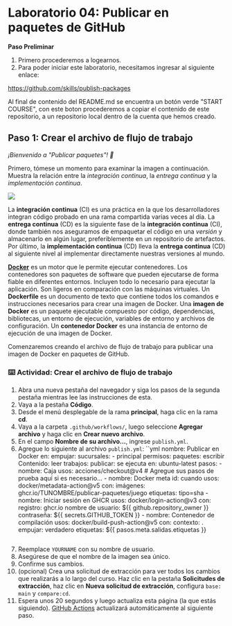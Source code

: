 # Laboratorio 04: Publicar en paquetes de GitHub

__Paso Preliminar__

1. Primero procederemos a logearnos.
2. Para poder iniciar este laboratorio, necesitamos ingresar al siguiente enlace:

https://github.com/skills/publish-packages

Al final de contenido del README.md se encuentra un botón verde "START COURSE", con este boton procederemos a copiar el contenido de este repositorio, a un repositorio local dentro de la cuenta que hemos creado.


## Paso 1: Crear el archivo de flujo de trabajo

_¡Bienvenido a "Publicar paquetes"! :wave:_

Primero, tómese un momento para examinar la imagen a continuación. Muestra la relación entre la _integración continua_, la _entrega continua_ y la _implementación continua_.

![](https://i.imgur.com/xZCkjmU.png)

La **integración continua** (CI) es una práctica en la que los desarrolladores integran código probado en una rama compartida varias veces al día. La **entrega continua** (CD) es la siguiente fase de la **integración continua** (CI), donde también nos aseguramos de empaquetar el código en una _versión_ y almacenarlo en algún lugar, preferiblemente en un repositorio de artefactos. Por último, la **implementación continua** (CD) lleva la **entrega continua** (CD) al siguiente nivel al implementar directamente nuestras versiones al mundo.

[**Docker**](https://www.docker.com/why-docker) es un motor que le permite ejecutar contenedores.
Los contenedores son paquetes de software que pueden ejecutarse de forma fiable en diferentes entornos. Incluyen todo lo necesario para ejecutar la aplicación. Son ligeros en comparación con las máquinas virtuales. Un **Dockerfile** es un documento de texto que contiene todos los comandos e instrucciones necesarios para crear una imagen de Docker. Una **imagen de Docker** es un paquete ejecutable compuesto por código, dependencias, bibliotecas, un entorno de ejecución, variables de entorno y archivos de configuración. Un **contenedor Docker** es una instancia de entorno de ejecución de una imagen de Docker.

Comenzaremos creando el archivo de flujo de trabajo para publicar una imagen de Docker en paquetes de GitHub.

### :keyboard: Actividad: Crear el archivo de flujo de trabajo

1. Abra una nueva pestaña del navegador y siga los pasos de la segunda pestaña mientras lee las instrucciones de esta.
1. Vaya a la pestaña **Código**.
1. Desde el menú desplegable de la rama **principal**, haga clic en la rama **cd**.
1. Vaya a la carpeta `.github/workflows/`, luego seleccione **Agregar archivo** y haga clic en **Crear nuevo archivo**.
1. En el campo **Nombre de su archivo...**, ingrese `publish.yml`.
1. Agregue lo siguiente al archivo `publish.yml`:
   ``yml
   nombre: Publicar en Docker
   en:
     empujar:
       sucursales:
         - principal
   permisos:
     paquetes: escribir
     Contenido: leer
   trabajos:
     publicar:
       se ejecuta en: ubuntu-latest
       pasos:
         - nombre: Caja
           usos: acciones/checkout@v4
         # Agregue sus pasos de prueba aquí si es necesario...
         - nombre: Docker meta
           id: cuando
           usos: docker/metadata-action@v5
           con:
             imágenes: ghcr.io/TUNOMBRE/publicar-paquetes/juego
             etiquetas: tipo=sha
         - nombre: Iniciar sesión en GHCR
           usos: docker/login-action@v3
           con:
             registro: ghcr.io
             nombre de usuario: ${{ github.repository_owner }}
             contraseña: ${{ secrets.GITHUB_TOKEN }}
         - nombre: Contenedor de compilación
           usos: docker/build-push-action@v5
           con:
             contexto: .
             empujar: verdadero
             etiquetas: ${{ pasos.meta.salidas.etiquetas }}
   ```
1. Reemplace `YOURNAME` con su nombre de usuario.
1. Asegúrese de que el nombre de la imagen sea único.
1. Confirme sus cambios.
1. (opcional) Crea una solicitud de extracción para ver todos los cambios que realizarás a lo largo del curso. Haz clic en la pestaña **Solicitudes de extracción**, haz clic en **Nueva solicitud de extracción**, configura `base: main` y `compare:cd`.
1. Espera unos 20 segundos y luego actualiza esta página (la que estás siguiendo). [GitHub Actions](https://docs.github.com/en/actions) actualizará automáticamente al siguiente paso.
